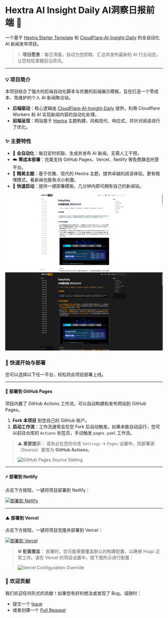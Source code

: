 # Hextra AI Insight Daily AI洞察日报前端 🤖

一个基于 [Hextra Starter Template](https://github.com/imfing/hextra-starter-template) 和 [CloudFlare-AI-Insight-Daily](https://github.com/myanle/CloudFlare-AI-Insight-Daily) 的全自动化 AI 新闻发布项目。

> ✨ **项目愿景**：每日清晨，自动为您抓取、汇总并发布最新的 AI 行业动态，让您轻松掌握前沿资讯。

---

### 💡 项目简介

本项目结合了强大的后端自动化脚本与优雅的前端展示模板，旨在打造一个零成本、免维护的个人 AI 新闻聚合站。

*   **后端驱动**：核心逻辑由 [CloudFlare-AI-Insight-Daily](https://github.com/justlovemaki/CloudFlare-AI-Insight-Daily) 提供，利用 Cloudflare Workers 和 AI 实现新闻内容的自动化处理。
*   **前端呈现**：网站基于 [Hextra](https://imfing.github.io/hextra/) 主题构建，风格现代、响应式，并针对阅读进行了优化。

### ✨ 主要特性

*   🤖 **全自动化**：每日定时抓取、生成并发布 AI 新闻，无需人工干预。
*   ☁️ **零成本部署**：完美支持 GitHub Pages、Vercel、Netlify 等免费静态托管平台。
*   🎨 **精美主题**：基于优雅、现代的 Hextra 主题，提供卓越的阅读体验。更有暗嘿模式，看新闻也能有点小刺激。
*   🚀 **快速启动**：提供一键部署模板，几分钟内即可拥有自己的新闻站。

![默认主题](docs/images/light.png)
![暗黑主题](docs/images/dark.png)

### 🚀 快速开始与部署

您可以选择以下任一平台，轻松将此项目部署上线。

---

#### 🐙 部署到 GitHub Pages

项目内置了 GitHub Actions 工作流，可以自动构建和发布网站到 GitHub Pages。

1.  **Fork 本项目** 到您自己的 GitHub 账户。
2.  **启动工作流**：工作流通常会在您 Fork 后自动触发。如果未能自动运行，您可以前往仓库的 `Actions` 标签页，手动触发 `pages.yaml` 工作流。

> **⚠️ 重要提示**：
> 请务必在您的仓库 `Settings` -> `Pages` 设置中，将部署源（Source）更改为 **GitHub Actions**。
>
> <img src="https://github.com/imfing/hextra-starter-template/assets/5097752/99676430-884e-42ab-b901-f6534a0d6eee" width="600" alt="GitHub Pages Source Setting" />

---

#### ⚡️ 部署到 Netlify

点击下方按钮，一键将项目部署到 Netlify：

[![部署到 Netlify](https://www.netlify.com/img/deploy/button.svg)](https://app.netlify.com/start/deploy?repository=https://github.com/justlovemaki/Hextra-AI-Insight-Daily)

---

#### ▲ 部署到 Vercel

点击下方按钮，一键将项目克隆并部署到 Vercel：

[![部署到 Vercel](https://vercel.com/button)](https://vercel.com/new/clone?repository-url=https%3A%2F%2Fgithub.com%2Fjustlovemaki%2FHextra-AI-Insight-Daily&env=HUGO_VERSION)

> **⚙️ 配置覆盖**：
> 部署时，您可能需要覆盖默认的构建配置，以确保 Hugo 正常工作。请在 Vercel 的项目设置中，按下图所示进行配置：
>
> <img src="https://github.com/imfing/hextra-starter-template/assets/5097752/e2e3cecd-c884-47ec-b064-14f896fee08d" width="600" alt="Vercel Configuration Override" />

### 🤝 欢迎贡献

我们欢迎任何形式的贡献！如果您有好的想法或发现了 Bug，请随时：

*   提交一个 [Issue](https://github.com/justlovemaki/Hextra-AI-Insight-Daily/issues)
*   或者创建一个 [Pull Request](https://github.com/justlovemaki/Hextra-AI-Insight-Daily/pulls)
